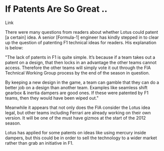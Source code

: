 # If Patents Are So Great ..

Link

There were many questions from readers about whether Lotus could patent [a certain] idea. A senior [Formula-1] engineer has kindly stepped in to clear up the question of patenting F1 technical ideas for readers. His explanation is below:

"The lack of patents in F1 is quite simple. It’s because if a team takes out a patent on a design, that then locks in an advantage the other teams cannot access. Therefore the other teams will simply vote it out through the FIA Technical Working Group process by the end of the season in question.

By keeping a new design in the game, a team can gamble that they can do a better job on a design than another team. Examples like seamless shift gearbox & inertia dampers are good ones. If these were patented by F1 teams, then they would have been wiped out."

Meanwhile it appears that not only does the FIA consider the Lotus idea legal, but other teams including Ferrari are already working on their own version. It will be one of the must have gizmos at the start of the 2012 season.

Lotus has applied for some patents on ideas like using mercury inside dampers, but this could be in order to sell the technology to a wider market rather than grab an initiative in F1.
